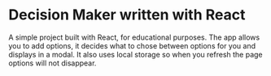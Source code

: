 # Decision Maker written with React

A simple project built with React, for educational purposes. The app allows you to add options, it decides what to chose between options for you and displays in a modal. It also uses local storage so when you refresh the page options will not disappear.
